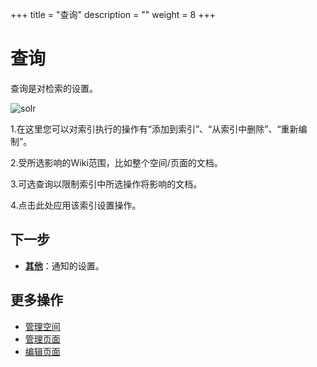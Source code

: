﻿+++
title = "查询"
description = ""
weight = 8
+++
# 查询
查询是对检索的设置。

![solr](/docs/user-guide/wiki/system-management/image/solr.png)

1.在这里您可以对索引执行的操作有“添加到索引”、“从索引中删除”、“重新编制”。

2.受所选影响的Wiki范围，比如整个空间/页面的文档。

3.可选查询以限制索引中所选操作将影响的文档。

4.点击此处应用该索引设置操作。

## 下一步
- [**其他**](../other)：通知的设置。

## 更多操作
- [管理空间](../../space/manage-space)
- [管理页面](../../page/manage-page)
- [编辑页面](../../page/edict-page)